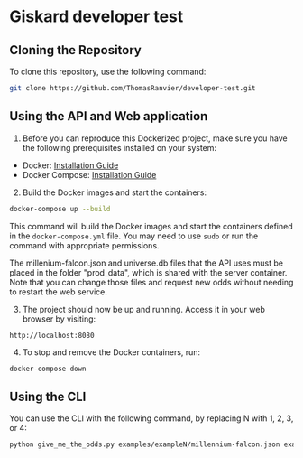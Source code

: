 # Giskard developer test

## Cloning the Repository

To clone this repository, use the following command:

```bash
git clone https://github.com/ThomasRanvier/developer-test.git
```

## Using the API and Web application

1. Before you can reproduce this Dockerized project, make sure you have the following prerequisites installed on your system:

- Docker: [Installation Guide](https://docs.docker.com/get-docker/)
- Docker Compose: [Installation Guide](https://docs.docker.com/compose/install/)

2. Build the Docker images and start the containers:

```bash
docker-compose up --build
```

This command will build the Docker images and start the containers defined in the `docker-compose.yml` file. You may need to use `sudo` or run the command with appropriate permissions.

The millenium-falcon.json and universe.db files that the API uses must be placed in the folder "prod_data", which is shared with the server container. Note that you can change those files and request new odds without needing to restart the web service.

3. The project should now be up and running. Access it in your web browser by visiting:

```
http://localhost:8080
```

4. To stop and remove the Docker containers, run:

```bash
docker-compose down
```

## Using the CLI

You can use the CLI with the following command, by replacing N with 1, 2, 3, or 4:
```bash
python give_me_the_odds.py examples/exampleN/millennium-falcon.json examples/exampleN/empire.json
```